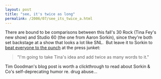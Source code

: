 ```yaml
---
layout: post
title: "see, it's twice as long"
permalink: /2006/07/see_its_twice_a.html
---
```


<p>There are bound to be comparisons between this fall's 30 Rock (Tina Fey's new show) and Studio 60 (the one from Aaron Sorkin), since they're both set backstage at a show that looks a lot like SNL.&nbsp; But leave it to Sorkin to <a href="http://www.sfgate.com/cgi-bin/blogs/sfgate/detail?blogid=24&amp;entry_id=7301">beat everyone to the punch</a> at the press junket:</p><blockquote><p>&quot;I'm going to take Tina's idea and add twice as many words to it.&quot;</p></blockquote><p>Tim Goodman's blog post is worth a clickthrough to read about Sorkin &amp; Co's self-deprecating humor re. drug abuse...</p>


